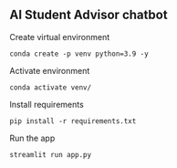 ## **AI Student Advisor** chatbot 

Create virtual environment

```
conda create -p venv python=3.9 -y
```

Activate environment

```
conda activate venv/
```

Install requirements

```
pip install -r requirements.txt
```

Run the app

```
streamlit run app.py
```
